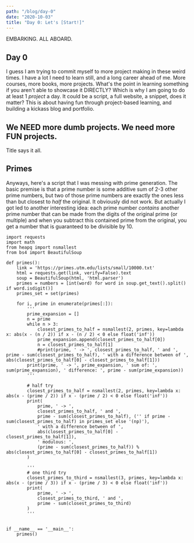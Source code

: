 ```yaml
---
path: "/blog/day-0"
date: "2020-10-03"
title: "Day 0: Let's [Start!]"
---
```


EMBARKING. ALL ABOARD.

<!-- end -->

## Day 0

I guess I am trying to commit myself to more project making in these weird times. I have a lot I need to learn still, and a long career ahead of me. More courses, more books, more projects. What's the point in learning something if you aren't able to showcase it DIRECTLY? Which is why I am going to do at least 1 _project_ a day. It could be a script, a full website, a snippet, does it matter? This is about having fun through project-based learning, and building a kickass blog and portfolio.

## We NEED more dumb projects. We need more FUN projects.

Title says it all.

## Primes

Anyways, here's a script that I was messing with prime generation. The basic premise is that a prime number is some additive sum of 2-3 other prime numbers, but two of those prime numbers are exactly the ones less than but closest to _half_ the original. It obviously did not work. But actually I got led to another interesting idea: each prime number _contains_ another prime number that can be made from the digits of the original prime (or multiple) and when you subtract this contained prime from the original, you get a number that is guaranteed to be divisible by 10.

```code
import requests
import math
from heapq import nsmallest
from bs4 import BeautifulSoup

def primes():
    link = 'https://primes.utm.edu/lists/small/10000.txt'
    html = requests.get(link, verify=False).text
    soup = BeautifulSoup(html, 'html.parser')
    primes = numbers = [int(word) for word in soup.get_text().split() if word.isdigit()]
    primes_set = set(primes)
    
    for i, prime in enumerate(primes[:]):
        '''
        prime_expansion = []
        n = prime
        while n > 3:
            closest_primes_to_half = nsmallest(2, primes, key=lambda x: abs(x - (n / 2)) if x - (n / 2) < 0 else float('inf'))
            prime_expansion.append(closest_primes_to_half[0])
            n = closest_primes_to_half[1]
            #print(prime, ' -> ', closest_primes_to_half, ' and ', prime - sum(closest_primes_to_half), ' with a difference between of ', abs(closest_primes_to_half[0] - closest_primes_to_half[1]))
        print(prime, ' -> ', prime_expansion, ' sum of: ', sum(prime_expansion), ' difference: ', prime - sum(prime_expansion))
        '''

        # half try 
        closest_primes_to_half = nsmallest(2, primes, key=lambda x: abs(x - (prime / 2)) if x - (prime / 2) < 0 else float('inf'))
        print(
            prime, ' -> ', 
            closest_primes_to_half, ' and ', 
            prime - sum(closest_primes_to_half), ('' if prime - sum(closest_primes_to_half) in primes_set else '(np)'), 
            ' with a difference between of ', 
            abs(closest_primes_to_half[0] - closest_primes_to_half[1]), 
            ' modulous: ',
            (prime - sum(closest_primes_to_half)) % abs(closest_primes_to_half[0] - closest_primes_to_half[1])
        )

        '''
        # one third try
        closest_primes_to_third = nsmallest(3, primes, key=lambda x: abs(x - (prime / 3)) if x - (prime / 3) < 0 else float('inf'))
        print(
            prime, ' -> ', 
            closest_primes_to_third, ' and ', 
            prime - sum(closest_primes_to_third)
        )
        '''


if __name__ == '__main__':
    primes()
```
